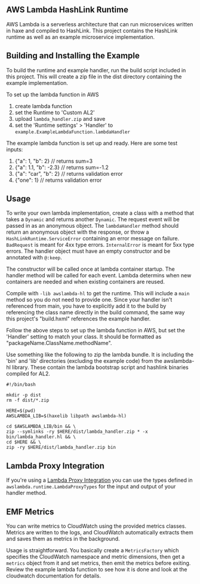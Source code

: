 ## AWS Lambda HashLink Runtime

AWS Lambda is a serverless architecture that can run microservices
written in haxe and compiled to HashLink. This project contains the
HashLink runtime as well as an example microservice implementation.

## Building and Installing the Example

To build the runtime and example handler, run the build script
included in this project. This will create a zip file in the dist
directory containing the example implementation.

To set up the lambda function in AWS
1. create lambda function
2. set the Runtime to 'Custom AL2'
3. upload `lambda_handler.zip` and save
4. set the 'Runtime settings' > 'Handler' to `example.ExampleLambdaFunction.lambdaHandler`

The example lambda function is set up and ready. Here are some test
inputs:

1. {"a": 1, "b": 2} // returns sum=3
2. {"a": 1.1, "b": -2.3} // returns sum=-1.2
3. {"a": "car", "b": 2} // returns validation error
4. {"one": 1} // returns validation error

## Usage

To write your own lambda implementation, create a class with a method
that takes a `Dynamic` and returns another `Dynamic`. The request
event will be passed in as an anonymous object. The `lambdaHandler`
method should return an anonymous object with the response, or throw a
`HashLinkRuntime.ServiceError` containing an error message on
failure. `BadRequest` is meant for 4xx type errors. `InternalError` is
meant for 5xx type errors. The handler object must have an empty
constructor and be annotated with `@:keep`.

The constructor will be called once at lambda container startup.  The
handler method will be called for each event. Lambda determins when
new containers are needed and when existing containers are reused.

Compile with `-lib awslambda-hl` to get the runtime. This will include
a `main` method so you do not need to provide one. Since your handler
isn't referenced from main, you have to explicitly add it to the build
by referencing the class name directly in the build command, the same
way this project's "build.hxml" references the example handler.

Follow the above steps to set up the lambda function in AWS, but set
the 'Handler' setting to match your class. It should be formatted as
"packageName.ClassName.methodName".

Use something like the following to zip the lambda bundle. It is
including the 'bin' and 'lib' directories (excluding the example code)
from the awslambda-hl library. These contain the lambda bootstrap
script and hashlink binaries compiled for AL2.

```
#!/bin/bash

mkdir -p dist
rm -f dist/*.zip

HERE=$(pwd)
AWSLAMBDA_LIB=$(haxelib libpath awslambda-hl)

cd $AWSLAMBDA_LIB/bin && \
zip --symlinks -ry $HERE/dist/lambda_handler.zip * -x bin/lambda_handler.hl && \
cd $HERE && \
zip -ry $HERE/dist/lambda_handler.zip bin
```

## Lambda Proxy Integration

If you're using a [Lambda Proxy
Integration](https://docs.aws.amazon.com/apigateway/latest/developerguide/set-up-lambda-proxy-integrations.html)
you can use the types defined in `awslambda.runtime.LambdaProxyTypes`
for the input and output of your handler method.

## EMF Metrics

You can write metrics to CloudWatch using the provided metrics
classes. Metrics are written to the logs, and CloudWatch automatically
extracts them and saves them as metrics in the background.

Usage is straightforward. You basically create a `MetricsFactory`
which specifies the CloudWatch namespace and metric dimensions, then
get a `metrics` object from it and set metrics, then emit the metrics
before exiting. Review the example lambda function to see how it is
done and look at the cloudwatch documentation for details.

